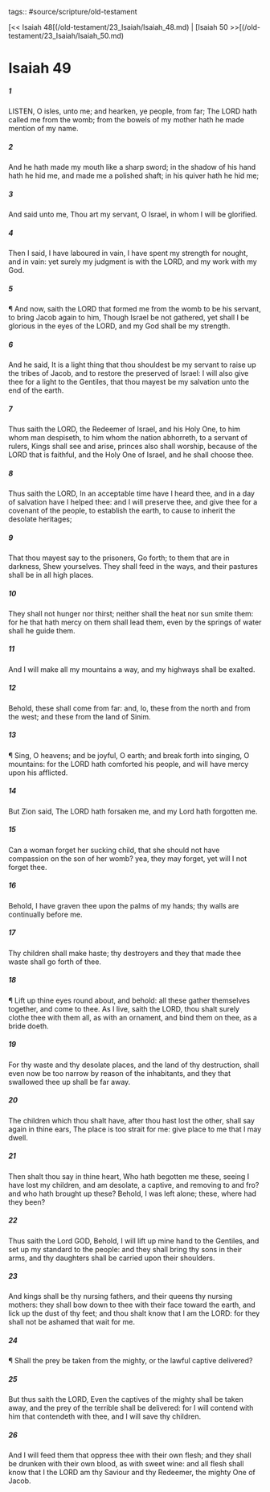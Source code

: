 tags:: #source/scripture/old-testament

[<< Isaiah 48[(/old-testament/23_Isaiah/Isaiah_48.md) | [Isaiah 50 >>[(/old-testament/23_Isaiah/Isaiah_50.md)

# Isaiah 49

##### 1

LISTEN, O isles, unto me; and hearken, ye people, from far; The LORD hath called me from the womb; from the bowels of my mother hath he made mention of my name.

##### 2

And he hath made my mouth like a sharp sword; in the shadow of his hand hath he hid me, and made me a polished shaft; in his quiver hath he hid me;

##### 3

And said unto me, Thou art my servant, O Israel, in whom I will be glorified.

##### 4

Then I said, I have laboured in vain, I have spent my strength for nought, and in vain: yet surely my judgment is with the LORD, and my work with my God.

##### 5

¶ And now, saith the LORD that formed me from the womb to be his servant, to bring Jacob again to him, Though Israel be not gathered, yet shall I be glorious in the eyes of the LORD, and my God shall be my strength.

##### 6

And he said, It is a light thing that thou shouldest be my servant to raise up the tribes of Jacob, and to restore the preserved of Israel: I will also give thee for a light to the Gentiles, that thou mayest be my salvation unto the end of the earth.

##### 7

Thus saith the LORD, the Redeemer of Israel, and his Holy One, to him whom man despiseth, to him whom the nation abhorreth, to a servant of rulers, Kings shall see and arise, princes also shall worship, because of the LORD that is faithful, and the Holy One of Israel, and he shall choose thee.

##### 8

Thus saith the LORD, In an acceptable time have I heard thee, and in a day of salvation have I helped thee: and I will preserve thee, and give thee for a covenant of the people, to establish the earth, to cause to inherit the desolate heritages;

##### 9

That thou mayest say to the prisoners, Go forth; to them that are in darkness, Shew yourselves. They shall feed in the ways, and their pastures shall be in all high places.

##### 10

They shall not hunger nor thirst; neither shall the heat nor sun smite them: for he that hath mercy on them shall lead them, even by the springs of water shall he guide them.

##### 11

And I will make all my mountains a way, and my highways shall be exalted.

##### 12

Behold, these shall come from far: and, lo, these from the north and from the west; and these from the land of Sinim.

##### 13

¶ Sing, O heavens; and be joyful, O earth; and break forth into singing, O mountains: for the LORD hath comforted his people, and will have mercy upon his afflicted.

##### 14

But Zion said, The LORD hath forsaken me, and my Lord hath forgotten me.

##### 15

Can a woman forget her sucking child, that she should not have compassion on the son of her womb? yea, they may forget, yet will I not forget thee.

##### 16

Behold, I have graven thee upon the palms of my hands; thy walls are continually before me.

##### 17

Thy children shall make haste; thy destroyers and they that made thee waste shall go forth of thee.

##### 18

¶ Lift up thine eyes round about, and behold: all these gather themselves together, and come to thee. As I live, saith the LORD, thou shalt surely clothe thee with them all, as with an ornament, and bind them on thee, as a bride doeth.

##### 19

For thy waste and thy desolate places, and the land of thy destruction, shall even now be too narrow by reason of the inhabitants, and they that swallowed thee up shall be far away.

##### 20

The children which thou shalt have, after thou hast lost the other, shall say again in thine ears, The place is too strait for me: give place to me that I may dwell.

##### 21

Then shalt thou say in thine heart, Who hath begotten me these, seeing I have lost my children, and am desolate, a captive, and removing to and fro? and who hath brought up these? Behold, I was left alone; these, where had they been?

##### 22

Thus saith the Lord GOD, Behold, I will lift up mine hand to the Gentiles, and set up my standard to the people: and they shall bring thy sons in their arms, and thy daughters shall be carried upon their shoulders.

##### 23

And kings shall be thy nursing fathers, and their queens thy nursing mothers: they shall bow down to thee with their face toward the earth, and lick up the dust of thy feet; and thou shalt know that I am the LORD: for they shall not be ashamed that wait for me.

##### 24

¶ Shall the prey be taken from the mighty, or the lawful captive delivered?

##### 25

But thus saith the LORD, Even the captives of the mighty shall be taken away, and the prey of the terrible shall be delivered: for I will contend with him that contendeth with thee, and I will save thy children.

##### 26

And I will feed them that oppress thee with their own flesh; and they shall be drunken with their own blood, as with sweet wine: and all flesh shall know that I the LORD am thy Saviour and thy Redeemer, the mighty One of Jacob.
